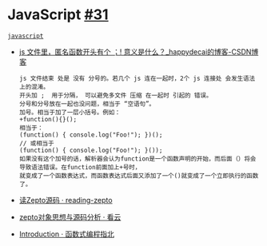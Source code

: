# JavaScript [#31](https://github.com/vhxubo/blog/issues/31)

[`javascript`](https://github.com/vhxubo/blog/issues?q=label:javascript)

- [js 文件里，匿名函数开头有个 ；! 意义是什么？_happydecai的博客-CSDN博客](https://blog.csdn.net/happydecai/article/details/79289223)

      js 文件结束 处是 没有 分号的。若几个 js 连在一起时，2个 js 连接处 会发生语法上的混淆。
      开头加 ;  用于分隔， 可以避免多文件 压缩 在一起时 引起的 错误。
      分号和分号放在一起也没问题，相当于 “空语句”。
      加号。相当于加了一层小括号。例如：
      +function(){}();
      相当于：
      (function() { console.log("Foo!"); })();  
      // 或相当于  
      (function() { console.log("Foo!"); }());  
      如果没有这个加号的话，解析器会认为function是一个函数声明的开始，而后面（）将会导致语法错误。在function前面加上+号时，
      就变成了一个函数表达式，而函数表达式后面又添加了一个()就变成了一个立即执行的函数了。

- [读Zepto源码 · reading-zepto](https://yeyuqiudeng.gitbooks.io/reading-zepto/content/)
- [zepto对象思想与源码分析 · 看云](https://www.kancloud.cn/wangfupeng/zepto-design-srouce)
- [Introduction · 函数式编程指北](https://llh911001.gitbooks.io/mostly-adequate-guide-chinese/content/)